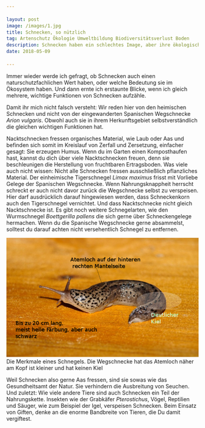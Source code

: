 ```yaml
---

layout: post
image: /images/1.jpg
title: Schnecken, so nützlich
tag: Artenschutz Ökologie Umweltbildung Biodiversitätsverlust Boden
description: Schnecken haben ein schlechtes Image, aber ihre ökologische Bedeutung ist immens
date: 2018-05-09

---
```


Immer wieder werde ich gefragt, ob Schnecken auch einen naturschutzfachlichen Wert haben, oder welche Bedeutung sie im Ökosystem haben. Und dann ernte ich erstaunte Blicke, wenn ich gleich mehrere, wichtige Funktionen von Schnecken aufzähle. 

Damit ihr mich nicht falsch versteht: Wir reden hier von den heimischen Schnecken und nicht von der eingewanderten Spanischen Wegschnecke *Arion vulgaris*. Obwohl auch sie in ihrem Herkunftsgebiet selbstverständlich die gleichen wichtigen Funktionen hat. 

Nacktschnecken fressen organisches Material, wie Laub oder Aas und befinden sich somit im Kreislauf von Zerfall und Zersetzung, einfacher gesagt: Sie erzeugen Humus. Wenn du im Garten einen Komposthaufen hast, kannst du dich über viele Nacktschnecken freuen, denn sie beschleunigen die Herstellung von fruchtbaren Ertragsboden. Was viele auch nicht wissen: Nicht alle Schnecken fressen ausschließlich pflanzliches Material. Der einheimische Tigerschnegel *Limax maximus* frisst mit Vorliebe Gelege der Spanischen Wegschnecke. Wenn Nahrungsknappheit herrscht schreckt er auch nicht davor zurück die Wegschnecke selbst zu verspeisen. Hier darf ausdrücklich darauf hingewiesen werden, dass Schneckenkorn auch den Tigerschnegel vernichtet. Und dass Nacktschnecke nicht gleich Nacktschnecke ist. Es gibt noch weitere Schnegelarten, wie den Wurmschnegel *Boettgerilla pallens* die sich gerne über Schneckengelege hermachen. Wenn du die Spanische Wegschnecke gerne absammelst, solltest du darauf achten nicht versehentlich Schnegel zu entfernen. 

<span class="image fit" >
<img src="/images/9.png">
Die Merkmale eines Schnegels.
Die Wegschnecke hat das Atemloch näher am Kopf ist kleiner und hat keinen Kiel
</span>

Weil Schnecken also gerne Aas fressen, sind sie sowas wie das Gesundheitsamt der Natur. Sie verhindern die Ausbreitung von Seuchen. Und zuletzt: Wie viele andere Tiere sind auch Schnecken ein Teil der Nahrungskette. Insekten wie der Grabkäfer *Pterostichus*, Vögel, Reptilien und Säuger, wie zum Beispiel der Igel, verspeisen Schnecken. Beim Einsatz von Giften, denke an die enorme Bandbreite von Tieren, die Du damit vergiftest. 



 






